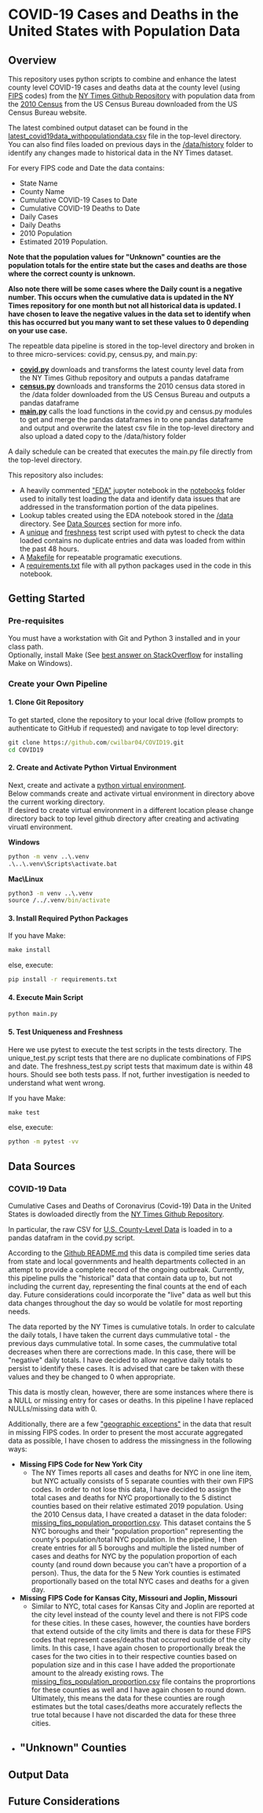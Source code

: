 # COVID-19 Cases and Deaths in the United States with Population Data

## Overview
This repository uses python scripts to combine and enhance the latest county level COVID-19 cases and deaths data at the county level (using [FIPS](https://en.wikipedia.org/wiki/FIPS_county_code) codes) from the [NY Times Github Repository](https://github.com/nytimes/covid-19-data) with population data from the [2010 Census](https://www.census.gov/data/datasets/time-series/demo/popest/2010s-counties-total.html) from the US Census Bureau downloaded from the US Census Bureau website.

The latest combined output dataset can be found in the [latest_covid19data_withpopulationdata.csv](latest_covid19data_withpopulationdata.csv) file in the top-level directory. You can also find files loaded on previous days in the [/data/history](/data/history) folder to identify any changes made to historical data in the NY Times dataset.

For every FIPS code and Date the data contains:
- State Name
- County Name
- Cumulative COVID-19 Cases to Date
- Cumulative COVID-19 Deaths to Date
- Daily Cases
- Daily Deaths
- 2010 Population
- Estimated 2019 Population. 

**Note that the population values for "Unknown" counties are the population totals for the entire state but the cases and deaths are those where the correct county is unknown.** 

**Also note there will be some cases where the Daily count is a negative number. This occurs when the cumulative data is updated in the NY Times repository for one month but not all historical data is updated. I have chosen to leave the negative values in the data set to identify when this has occurred but you many want to set these values to 0 depending on your use case.**

The repeatble data pipeline is stored in the top-level directory and broken in to three micro-services: covid.py, census.py, and main.py:  
- **[covid.py](/covid.py)** downloads and transforms the latest county level data from the NY Times Github repository and outputs a pandas dataframe
- **[census.py](/census.py)** downloads and transforms the 2010 census data stored in the /data folder downloaded from the US Census Bureau and outputs a pandas dataframe
- **[main.py](/main.py)** calls the load functions in the covid.py and census.py modules to get and merge the pandas dataframes in to one pandas dataframe and output and overwrite the latest csv file in the top-level directory and also upload a dated copy to the /data/history folder

A daily schedule can be created that executes the main.py file directly from the top-level directory.

This repository also includes:
- A heavily commented ["EDA"](/notebooks/EDA.ipynb) jupyter notebook in the [notebooks](/notebooks) folder used to initally test loading the data and identify data issues that are addressed in the transformation portion of the data pipelines. 
- Lookup tables created using the EDA notebook stored in the [/data](/data) directory. See [Data Sources](#data-sources) section for more info.
- A [unique](/tests/unique_test.py) and [freshness](/tests/freshness_test.py) test script used with pytest to check the data loaded contains no duplicate entries and data was loaded from within the past 48 hours.
- A [Makefile](/Makefile) for repeatable programatic executions.
- A [requirements.txt](/requirements.txt) file with all python packages used in the code in this notebook.

## Getting Started
### Pre-requisites  
You must have a workstation with Git and Python 3 installed and in your class path.   
Optionally, install Make (See [best answer on StackOverflow](https://stackoverflow.com/questions/32127524/how-to-install-and-use-make-in-windows) for installing Make on Windows).

### Create your Own Pipeline

#### 1. Clone Git Repository
To get started, clone the repository to your local drive (follow prompts to authenticate to GitHub if requested) and navigate to top level directory:
```cmd
git clone https://github.com/cwilbar04/COVID19.git
cd COVID19
```

#### 2. Create and Activate Python Virtual Environment
Next, create and activate a [python virtual environment](https://docs.python.org/3/tutorial/venv.html).  
Below commands create and activate virtual environment in directory above the current working directory.  
If desired to create virtual environment in a different location please change directory back to top level github directory after creating and activating viruatl environment.  

**Windows**
```cmd
python -m venv ..\.venv
.\..\.venv\Scripts\activate.bat
```  

**Mac\Linux**
```cmd
python3 -m venv ..\.venv
source /../.venv/bin/activate
```

#### 3. Install Required Python Packages

If you have Make:
```cmd
make install
```

else, execute:
```cmd
pip install -r requirements.txt
```

#### 4. Execute Main Script
```cmd
python main.py
```

#### 5. Test Uniqueness and Freshness
Here we use pytest to execute the test scripts in the tests directory.
The unique_test.py script tests that there are no duplicate combinations of FIPS and date.
The freshness_test.py script tests that maximum date is within 48 hours.
Should see both tests pass. If not, further investigation is needed to understand what went wrong.

If you have Make:
```cmd
make test
```

else, execute:
```cmd
python -m pytest -vv
```


## Data Sources

### COVID-19 Data
Cumulative Cases and Deaths of Coronavirus (Covid-19) Data in the United States is dowloaded directly from the [NY Times Github Repository](https://github.com/nytimes/covid-19-data).

In particular, the raw CSV for [U.S. County-Level Data](https://raw.githubusercontent.com/nytimes/covid-19-data/master/us-counties.csv) is loaded in to a pandas datafram in the covid.py script.

According to the [Github README.md](https://github.com/nytimes/covid-19-data/blob/master/README.md) this data is compiled time series data from state and local governments and health departments collected in an attempt to provide a complete record of the ongoing outbreak. Currently, this pipeline pulls the "historical" data that contain data up to, but not including the current day, representing the final counts at the end of each day. Future considerations could incorporate the "live" data as well but this data changes throughout the day so would be volatile for most reporting needs.

The data reported by the NY Times is cumulative totals. In order to calculate the daily totals, I have taken the current days cummulative total - the previous days cummulative total. In some cases, the cummulative total decreases when there are corrections made. In this case, there will be "negative" daily totals. I have decided to allow negative daily totals to persist to identify these cases. It is advised that care be taken with these values and they be changed to 0 when appropriate.

This data is mostly clean, however, there are some instances where there is a NULL or missing entry for cases or deaths. In this pipeline I have replaced NULLs/missing data with 0.

Additionally, there are a few ["geographic exceptions"](https://github.com/nytimes/covid-19-data/blob/master/README.md#geographic-exceptions) in the data that result in missing FIPS codes. In order to present the most accurate aggregated data as possible, I have chosen to address the missingness in the following ways:
- **Missing FIPS Code for New York City** 
  - The NY Times reports all cases and deaths for NYC in one line item, but NYC actually consists of 5 separate counties with their own FIPS codes. In order to not lose this data, I have decided to assign the total cases and deaths for NYC proportionally to the 5 distinct counties based on their relative estimated 2019 population. Using the 2010 Census data, I have created a dataset in the data foloder: [missing_fips_population_proportion.csv](/data/missing_fips_population_proportion.csv). This dataset contains the 5 NYC boroughs and their "population proportion" representing the county's population/total NYC population. In the pipeline, I then create entries for all 5 boroughs and multiple the listed number of cases and deaths for NYC by the population proportion of each county (and round down because you can't have a proportion of a person). Thus, the data for the 5 New York counties is estimated proportionally based on the total NYC cases and deaths for a given day.
- **Missing FIPS Code for Kansas City, Missouri and Joplin, Missouri**
  - Similar to NYC, total cases for Kansas City and Joplin are reported at the city level instead of the county level and there is not FIPS code for these cities. In these cases, however, the counties have borders that extend outside of the city limits and there is data for these FIPS codes that represent cases/deaths that occurred oustide of the city limits. In this case, I have again chosen to proportionally break the cases for the two cities in to their respective counties based on population size and in this case I have added the proportionate amount to the already existing rows. The [missing_fips_population_proportion.csv](/data/missing_fips_population_proportion.csv) file contains the proprortions for these counties as well and I have again chosen to round down. Ultimately, this means the data for these counties are rough estimates but the total cases/deaths more accurately reflects the true total because I have not discarded the data for these three cities.
- **"Unknown" Counties**
  - 





## Output Data

## Future Considerations



